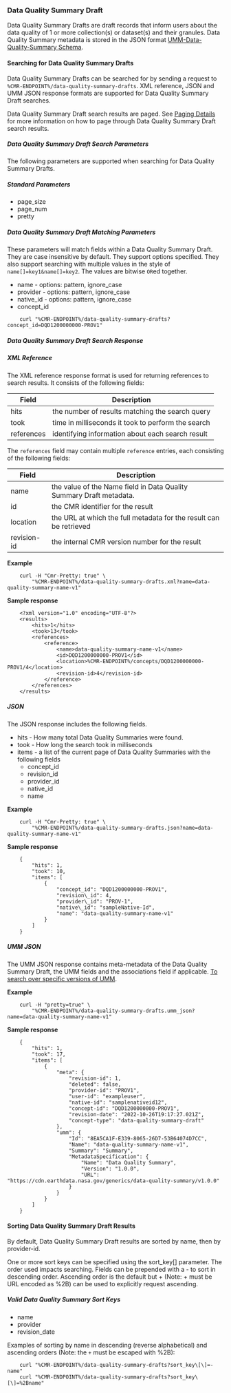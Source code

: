 ### <a name="data-quality-summary-draft"></a> Data Quality Summary Draft

Data Quality Summary Drafts are draft records that inform users about the data quality of 1 or more collection(s) or dataset(s) and their granules. Data Quality Summary metadata is stored in the JSON format [UMM-Data-Quality-Summary Schema](https://git.earthdata.nasa.gov/projects/EMFD/repos/otherschemas/browse/data-quality-summary).

#### <a name="searching-for-data-quality-summary-drafts"></a> Searching for Data Quality Summary Drafts

Data Quality Summary Drafts can be searched for by sending a request to `%CMR-ENDPOINT%/data-quality-summary-drafts`. XML reference, JSON and UMM JSON response formats are supported for Data Quality Summary Draft searches.

Data Quality Summary Draft search results are paged. See [Paging Details](#paging-details) for more information on how to page through Data Quality Summary Draft search results.

##### <a name="data-quality-summary-draft-search-params"></a> Data Quality Summary Draft Search Parameters

The following parameters are supported when searching for Data Quality Summary Drafts.

##### Standard Parameters

* page\_size
* page\_num
* pretty

##### Data Quality Summary Draft Matching Parameters

These parameters will match fields within a Data Quality Summary Draft. They are case insensitive by default. They support options specified. They also support searching with multiple values in the style of `name[]=key1&name[]=key2`. The values are bitwise `OR`ed together.

* name - options: pattern, ignore\_case
* provider - options: pattern, ignore\_case
* native\_id - options: pattern, ignore\_case
* concept\_id

```
    curl "%CMR-ENDPOINT%/data-quality-summary-drafts?concept_id=DQD1200000000-PROV1"
```

##### <a name="data-quality-summary-draft-search-response"></a> Data Quality Summary Draft Search Response

##### XML Reference

The XML reference response format is used for returning references to search results. It consists of the following fields:

| Field      | Description                                        |
| ---------- | -------------------------------------------------- |
| hits       | the number of results matching the search query    |
| took       | time in milliseconds it took to perform the search |
| references | identifying information about each search result   |

The `references` field may contain multiple `reference` entries, each consisting of the following fields:

| Field       | Description                                                        |
| ----------- | ------------------------------------------------------------------ |
| name        | the value of the Name field in Data Quality Summary Draft metadata.      |
| id          | the CMR identifier for the result                                  |
| location    | the URL at which the full metadata for the result can be retrieved |
| revision-id | the internal CMR version number for the result                     |

__Example__

```
    curl -H "Cmr-Pretty: true" \
        "%CMR-ENDPOINT%/data-quality-summary-drafts.xml?name=data-quality-summary-name-v1"
```

__Sample response__

```
    <?xml version="1.0" encoding="UTF-8"?>
    <results>
        <hits>1</hits>
        <took>13</took>
        <references>
            <reference>
                <name>data-quality-summary-name-v1</name>
                <id>DQD1200000000-PROV1</id>
                <location>%CMR-ENDPOINT%/concepts/DQD1200000000-PROV1/4</location>
                <revision-id>4</revision-id>
            </reference>
        </references>
    </results>
```

##### JSON

The JSON response includes the following fields.

* hits - How many total Data Quality Summaries were found.
* took - How long the search took in milliseconds
* items - a list of the current page of Data Quality Summaries with the following fields
  * concept\_id
  * revision\_id
  * provider\_id
  * native\_id
  * name

__Example__

```
    curl -H "Cmr-Pretty: true" \
        "%CMR-ENDPOINT%/data-quality-summary-drafts.json?name=data-quality-summary-name-v1"
```

__Sample response__

```
    {
        "hits": 1,
        "took": 10,
        "items": [
            {
                "concept_id": "DQD1200000000-PROV1",
                "revision\_id": 4,
                "provider\_id": "PROV-1",
                "native\_id": "sampleNative-Id",
                "name": "data-quality-summary-name-v1"
            }
        ]
    }
```

##### UMM JSON

The UMM JSON response contains meta-metadata of the Data Quality Summary Draft, the UMM fields and the associations field if applicable. [To search over specific versions of UMM](#umm-json). 

__Example__

```
    curl -H "pretty=true" \
        "%CMR-ENDPOINT%/data-quality-summary-drafts.umm_json?name=data-quality-summary-name-v1"
```

__Sample response__

```
    {
        "hits": 1,
        "took": 17,
        "items": [
            {
                "meta": {
                    "revision-id": 1,
                    "deleted": false,
                    "provider-id": "PROV1",
                    "user-id": "exampleuser",
                    "native-id": "samplenativeid12",
                    "concept-id": "DQD1200000000-PROV1",
                    "revision-date": "2022-10-26T19:17:27.021Z",
                    "concept-type": "data-quality-summary-draft"
                },
                "umm": {
                    "Id": "8EA5CA1F-E339-8065-26D7-53B64074D7CC",
                    "Name": "data-quality-summary-name-v1",
                    "Summary": "Summary",
                    "MetadataSpecification": {
                        "Name": "Data Quality Summary",
                        "Version": "1.0.0",
                        "URL": "https://cdn.earthdata.nasa.gov/generics/data-quality-summary/v1.0.0"
                    }
                }
            }
        ]
    }
```

#### <a name="sorting-data-quality-summary-draft-results"></a> Sorting Data Quality Summary Draft Results

By default, Data Quality Summary Draft results are sorted by name, then by provider-id.

One or more sort keys can be specified using the sort_key[] parameter. The order used impacts searching. Fields can be prepended with a - to sort in descending order. Ascending order is the default but + (Note: + must be URL encoded as %2B) can be used to explicitly request ascending.

##### Valid Data Quality Summary Sort Keys

* name
* provider
* revision_date

Examples of sorting by name in descending (reverse alphabetical) and ascending orders (Note: the `+` must be escaped with %2B):

```
    curl "%CMR-ENDPOINT%/data-quality-summary-drafts?sort_key\[\]=-name"
    curl "%CMR-ENDPOINT%/data-quality-summary-drafts?sort_key\[\]=%2Bname"
```
